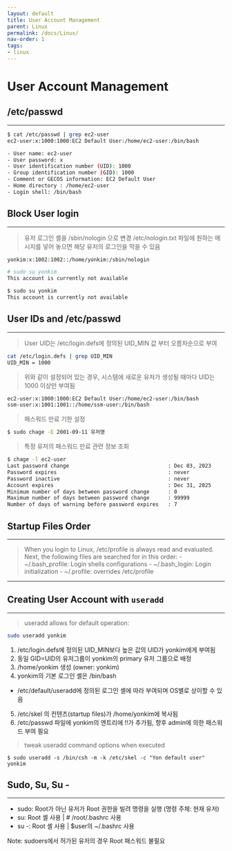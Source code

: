 ```yaml
---
layout: default
title: User Account Management
parent: Linux
permalink: /docs/Linux/
nav-order: 1
tags:
- linux
---
```

# User Account Management

## /etc/passwd
---
```bash
$ cat /etc/passwd | grep ec2-user
ec2-user:x:1000:1000:EC2 Default User:/home/ec2-user:/bin/bash
```
```bash
- User name: ec2-user
- User password: x
- User identification number (UID): 1000
- Group identification number (GID): 1000
- Comment or GECOS information: EC2 Default User
- Home directory : /home/ec2-user
- Login shell: /bin/bash
```
## Block User login
---
> 유저 로그인 셸을 /sbin/nologin 으로 변경
> /etc/nologin.txt 파일에 원하는 메시지를 넣어 놓으면 해당 유저의 로그인을 막을 수 있음

```bash
yonkim:x:1002:1002::/home/yonkim:/sbin/nologin

# sudo su yonkim
This account is currently not available

$ sudo su yonkim
This account is currently not available
```

## User IDs and /etc/passwd
---
> User UID는 /etc/login.defs에 정의된 UID_MIN 값 부터 오름차순으로 부여
```bash
cat /etc/login.defs | grep UID_MIN
UID_MIN = 1000
```

> 위와 같이 설정되어 있는 경우, 시스템에 새로운 유저가 생성될 때마다 UID는 1000 이상만 부여됨

```bash
ec2-user:x:1000:1000:EC2 Default User:/home/ec2-user:/bin/bash
ssm-user:x:1001:1001::/home/ssm-user:/bin/bash
```

> 패스워드 만료 기한 설정
```bash
$ sudo chage -E 2001-09-11 유저명
```

> 특정 유저의 패스워드 만료 관련 정보 조회
```bash
$ chage -l ec2-user
Last password change								: Dec 03, 2023
Password expires									: never
Password inactive									: never
Account expires										: Dec 31, 2025
Minimum number of days between password change		: 0
Maximum number of days between password change		: 99999
Number of days of warning before password expires	: 7
```

## Startup Files Order
---
> When you login to Linux, /etc/profile is always read and evaluated. Next, the following files are searched for in this order:
	- ~/.bash_profile: Login shells configurations
	- ~/.bash_login: Login initialization
	- ~/.profile: overrides /etc/profile

---

## Creating User Account with `useradd`
---
> useradd allows for default operation:
```bash
sudo useradd yonkim
```

1. /etc/login.defs에 정의된 UID_MIN보다 높은 값의 UID가 yonkim에게 부여됨
2. 동일 GID=UID의 유저그룹이 yonkim의 primary 유저 그룹으로 배정
3. /home/yonkim 생성 (owner: yonkim)
4. yonkim의 기본 로그인 셸은 /bin/bash
- /etc/default/useradd에 정의된 로그인 셸에 따라 부여되며 OS별로 상이할 수 있음	
5. /etc/skel 의 컨텐츠(startup files)가 /home/yonkim에 복사됨
6. /etc/passwd 파일에 yonkim의 엔트리에 !!가 추가됨, 향후 admin에 의한 패스워드 부여 필요

> tweak useradd command options when executed
```
$ sudo useradd -s /bin/csh -m -k /etc/skel -c "Yon default user" yonkim
```
## Sudo, Su, Su -
---

- sudo: Root가 아닌 유저가 Root 권한을 빌려 명령을 실행 (명령 주체: 현재 유저)
- su: Root 셸 사용 | # /root/.bashrc  사용
- su -: Root 셸 사용 | $user의 ~/.bashrc 사용

Note: sudoers에서 허가된 유저의 경우 Root 패스워드 불필요 
